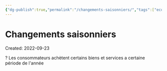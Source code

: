 ```yaml
---
{"dg-publish":true,"permalink":"/changements-saisonniers/","tags":["economy","gardenEntry","gardenEntry","gardenEntry","gardenEntry","gardenEntry","gardenEntry","gardenEntry","gardenEntry","gardenEntry"]}
---
```


# Changements saisonniers
Created: 2022-09-23

?
Les consommateurs achètent certains biens et services a certaine période de l'année
<!--SR:!2024-06-12,418,290-->